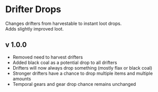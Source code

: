 # Drifter Drops

Changes drifters from harvestable to instant loot drops.\
Adds slightly improved loot.

## v 1.0.0
* Removed need to harvest drifters
* Added black coal as a potential drop to all drifters
* Drifters will now always drop something (mostly flax or black coal)
* Stronger drifters have a chance to drop multiple items and multiple amounts
* Temporal gears and gear drop chance remains unchanged